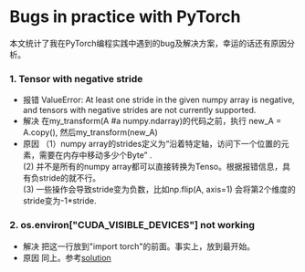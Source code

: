 # Bugs in practice with PyTorch

本文统计了我在PyTorch编程实践中遇到的bug及解决方案，幸运的话还有原因分析。

### 1. Tensor with negative stride

* 报错 ValueError: At least one stride in the given numpy array is negative, and tensors with negative strides are not currently supported.
* 解决 在my_transform(A #a numpy.ndarray)的代码之前，执行 new_A = A.copy(), 然后my_transform(new_A)
* 原因 （1）numpy array的strides定义为“沿着特定轴，访问下一个位置的元素，需要在内存中移动多少个Byte”  .  
      (2) 并不是所有的numpy array都可以直接转换为Tenso。根据报错信息，具有负stride的就不行。    
      (3) 一些操作会导致stride变为负数，比如np.flip(A, axis=1) 会将第2个维度的stride变为-1*stride.  

### 2. os.environ["CUDA_VISIBLE_DEVICES"] not working  
* 解决 把这一行放到"import torch"的前面。事实上，放到最开始。  
* 原因 同上。参考[solution](https://github.com/pytorch/pytorch/issues/9158)

